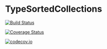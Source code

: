 # TypeSortedCollections

[![Build Status](https://travis-ci.org/tkoolen/TypeSortedCollections.jl.svg?branch=master)](https://travis-ci.org/tkoolen/TypeSortedCollections.jl)

[![Coverage Status](https://coveralls.io/repos/tkoolen/TypeSortedCollections.jl/badge.svg?branch=master&service=github)](https://coveralls.io/github/tkoolen/TypeSortedCollections.jl?branch=master)

[![codecov.io](http://codecov.io/github/tkoolen/TypeSortedCollections.jl/coverage.svg?branch=master)](http://codecov.io/github/tkoolen/TypeSortedCollections.jl?branch=master)
